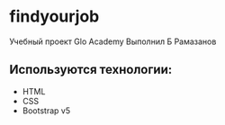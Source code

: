 # findyourjob
Учебный проект Glo Academy
Выполнил Б Рамазанов

## Используются технологии:
- HTML
- CSS
- Bootstrap v5
